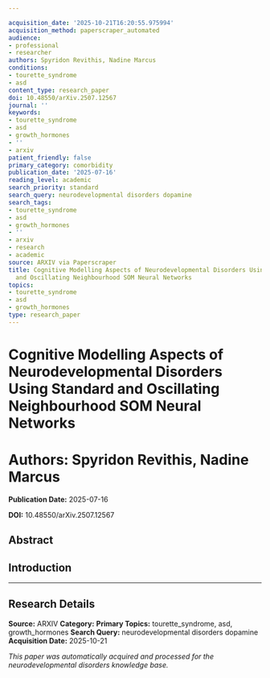 ```yaml
---

acquisition_date: '2025-10-21T16:20:55.975994'
acquisition_method: paperscraper_automated
audience:
- professional
- researcher
authors: Spyridon Revithis, Nadine Marcus
conditions:
- tourette_syndrome
- asd
content_type: research_paper
doi: 10.48550/arXiv.2507.12567
journal: ''
keywords:
- tourette_syndrome
- asd
- growth_hormones
- ''
- arxiv
patient_friendly: false
primary_category: comorbidity
publication_date: '2025-07-16'
reading_level: academic
search_priority: standard
search_query: neurodevelopmental disorders dopamine
search_tags:
- tourette_syndrome
- asd
- growth_hormones
- ''
- arxiv
- research
- academic
source: ARXIV via Paperscraper
title: Cognitive Modelling Aspects of Neurodevelopmental Disorders Using Standard
  and Oscillating Neighbourhood SOM Neural Networks
topics:
- tourette_syndrome
- asd
- growth_hormones
type: research_paper
---
```




# Cognitive Modelling Aspects of Neurodevelopmental Disorders Using Standard and Oscillating Neighbourhood SOM Neural Networks

# **Authors:** Spyridon Revithis, Nadine Marcus

**Publication Date:** 2025-07-16

**DOI:** 10.48550/arXiv.2507.12567

## Abstract

## Introduction

---

## Research Details

**Source:** ARXIV
**Category:**
**Primary Topics:** tourette_syndrome, asd, growth_hormones
**Search Query:** neurodevelopmental disorders dopamine
**Acquisition Date:** 2025-10-21

*This paper was automatically acquired and processed for the neurodevelopmental disorders knowledge base.*
